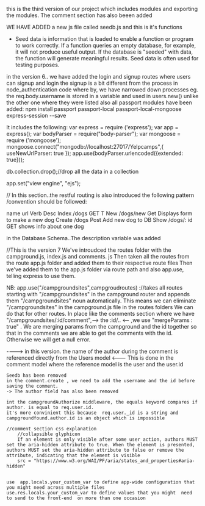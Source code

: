 this is the third version  of our project which includes modules and exporting the modules. The comment section has also beeen added

WE HAVE ADDED a new js file called seedb.js and this is it's functions
- Seed data is information that is loaded to enable a function or program to work correctly. 
If a function queries an empty database, for example, it will not produce useful output. 
If the database is "seeded" with data, 
the function will generate meaningful results. Seed data is often used for testing purposes.

in the version 6..
we have added the login and signup routes where users can signup and login
the signup is a bit different from the process in node_authentication code where by, we have narrowed down processes 
eg. the req.body.username is stored in   a variable and used in users.new() unlike the other one where they were listed
also all passport modules have been added:
	npm install passport passport-local passport-local-mongoose express-session --save
	



It includes the following:
var express = require ('express');
var app = express();
var bodyParser = require("body-parser");
var mongoose = require ('mongoose');
mongoose.connect("mongodb://localhost:27017/Yelpcamps",{ useNewUrlParser: true });
app.use(bodyParser.urlencoded({extended: true}));


db.collection.drop();//drop all the data in a collection

app.set("view engine", "ejs");

//
In this section..the restful routing is also introduced
the following pattern /convention should be followed:
	
name        url                   Verb                Desc
Index     /dogs                 GET          T
New       /dogs/new            Get             Displays form to make a new dog
Create    /dogs               Post             Add new dog to DB
Show     /dogs/: id            GET       shows info about one dog

in the Database Schema..The description variable was added 

//This is the version 7
We've introudced the routes folder with the campground.js, index.js and comments. js
Then taken all the routes from the route app.js folder and added them to their respective route files
Then we've added them to the app.js folder via route path and also app.use, telling express to use them.

NB:
app.use("/campgroundsites",campgroudroutes) ://takes all routes starting with "/campgroundsites" in the campground router and appends them "/campgroundsites" noun automatically. This means we can eliminate "/campgroundsites" in the campground.js file in the routes folders
We can do that for other routes.
In place like the comments section where we have "/campgroundsites/:id/comment",--> the :id/.. <-- ,we
use "mergeParams : true" .  We are merging params from the campground and the id together so that in the comments 
we are able to get the comments with the id. Otherwise we will get a null error.

----> in this version. the name of the author  during the comment is referenced directly from the Users model <---
	This is done in the comment model where the reference model is the user and the user.id

	Seedb has been removed 
	in the comment.create , we need to add the username and the id before saving the comment.
	-> The author field has also been removed

	int the campgroundAuthorize middleware, the equals keyword compares if author. is equal to req.user.id.
	it's more convinient this because  req.user._id is a string and campgroundfound.author.id is an object which is impossible 

	//comment section css explanation
		//collapsible glyphicon
		If an element is only visible after some user action, authors MUST set the aria-hidden attribute to true. When the element is presented, authors MUST set the aria-hidden attribute to false or remove the attribute, indicating that the element is visible
		src = "https://www.w3.org/WAI/PF/aria/states_and_properties#aria-hidden"


	use  app.locals.your_custom_var to define app-wide configuration that you might need across multiple files 
	use.res.locals.your_custom_var to define values that you might  need to send to the front-end  on more than one occasion 

